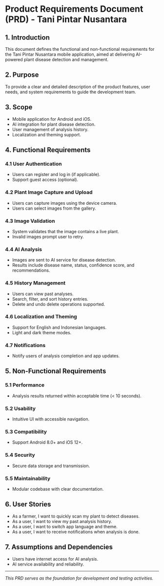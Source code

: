 # Product Requirements Document (PRD) - Tani Pintar Nusantara

## 1. Introduction
This document defines the functional and non-functional requirements for the Tani Pintar Nusantara mobile application, aimed at delivering AI-powered plant disease detection and management.

## 2. Purpose
To provide a clear and detailed description of the product features, user needs, and system requirements to guide the development team.

## 3. Scope
- Mobile application for Android and iOS.
- AI integration for plant disease detection.
- User management of analysis history.
- Localization and theming support.

## 4. Functional Requirements

### 4.1 User Authentication
- Users can register and log in (if applicable).
- Support guest access (optional).

### 4.2 Plant Image Capture and Upload
- Users can capture images using the device camera.
- Users can select images from the gallery.

### 4.3 Image Validation
- System validates that the image contains a live plant.
- Invalid images prompt user to retry.

### 4.4 AI Analysis
- Images are sent to AI service for disease detection.
- Results include disease name, status, confidence score, and recommendations.

### 4.5 History Management
- Users can view past analyses.
- Search, filter, and sort history entries.
- Delete and undo delete operations supported.

### 4.6 Localization and Theming
- Support for English and Indonesian languages.
- Light and dark theme modes.

### 4.7 Notifications
- Notify users of analysis completion and app updates.

## 5. Non-Functional Requirements

### 5.1 Performance
- Analysis results returned within acceptable time (< 10 seconds).

### 5.2 Usability
- Intuitive UI with accessible navigation.

### 5.3 Compatibility
- Support Android 8.0+ and iOS 12+.

### 5.4 Security
- Secure data storage and transmission.

### 5.5 Maintainability
- Modular codebase with clear documentation.

## 6. User Stories
- As a farmer, I want to quickly scan my plant to detect diseases.
- As a user, I want to view my past analysis history.
- As a user, I want to switch app language and theme.
- As a user, I want to receive notifications when analysis is done.

## 7. Assumptions and Dependencies
- Users have internet access for AI analysis.
- AI service availability and reliability.

---

*This PRD serves as the foundation for development and testing activities.*
